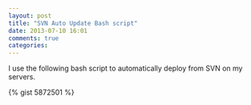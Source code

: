 ```yaml
---
layout: post
title: "SVN Auto Update Bash script"
date: 2013-07-10 16:01
comments: true
categories:
---
```

I use the following bash script to automatically deploy from SVN on my servers.

{% gist 5872501 %}
